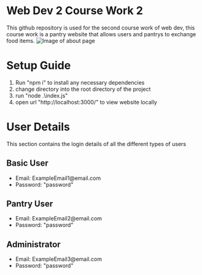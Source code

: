 <h1>Web Dev 2 Course Work 2</h1>
<p>
This github repository is used for the second course work of web dev, this course work is a pantry website that allows users and pantrys to exchange food items.

<img src="https://github.com/okbartz/WebDev2CW2/assets/112167114/2107b381-3309-449b-b2a6-7a005967d5fb" alt="Image of about page"> 

  
</p>
<h1>Setup Guide</h1>
<ol type="1">
  <li>Run "npm i" to install any necessary dependencies</li>
  <li>change directory into the root directory of the project</li>
  <li>run "node .\index.js"</li>
  <li>open url "http://localhost:3000/" to view website locally</li>
</ol> 

<h1>User Details</h1>
<p>This section contains the login details of all the different types of users</p>

<h2>Basic User</h2>
<ul >
  <li>Email: ExampleEmail1@email.com</li>
  <li>Password: "password"</li>
</ul> 
<h2>Pantry User</h2>
<ul >
  <li>Email: ExampleEmail2@email.com</li>
  <li>Password: "password"</li>
</ul> 
<h2>Administrator</h2>
<ul >
  <li>Email: ExampleEmail3@email.com</li>
  <li>Password: "password"</li>
</ul> 
